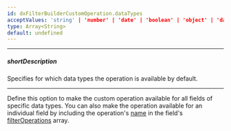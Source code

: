 ```yaml
---
id: dxFilterBuilderCustomOperation.dataTypes
acceptValues: 'string' | 'number' | 'date' | 'boolean' | 'object' | 'datetime'
type: Array<String>
default: undefined
---
```

---
##### shortDescription
Specifies for which data types the operation is available by default.

---
Define this option to make the custom operation available for all fields of specific data types. You can also make the operation available for an individual field by including the operation's [name](/Documentation/ApiReference/UI_Widgets/dxFilterBuilder/Configuration/customOperations/#name) in the field's [filterOperations](/Documentation/ApiReference/UI_Widgets/dxFilterBuilder/Field/#filterOperations) array.